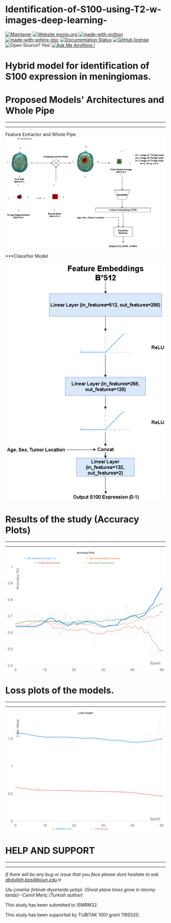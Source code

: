 # Identification-of-S100-using-T2-w-images-deep-learning-

[![Maintaner](https://img.shields.io/badge/maintainer-CIL-blue)](https://cil.boun.edu.tr)
[![Website monip.org](https://img.shields.io/website-up-down-green-red/http/monip.org.svg)](https://computational-imaging-lab.github.io/Identification-of-S100-using-T2-w-images-deep-learning-/)
[![made-with-python](https://img.shields.io/badge/Made%20with-Python-1f425f.svg)](https://www.python.org/)
[![made-with-sphinx-doc](https://img.shields.io/badge/Made%20with-Sphinx-1f425f.svg)](https://www.sphinx-doc.org/)
[![Documentation Status](https://readthedocs.org/projects/ansicolortags/badge/?version=latest)](https://computational-imaging-lab.github.io/Identification-of-S100-using-T2-w-images-deep-learning-/index.html)
[![GitHub license](https://img.shields.io/github/license/Naereen/StrapDown.js.svg)](https://github.com/Computational-Imaging-LAB/https://computational-imaging-lab.github.io/Identification-of-S100-using-T2-w-images-deep-learning-/blob/master/LICENSE)
![Open Source? Yes!](https://badgen.net/badge/Open%20Source%20%3F/Yes%21/blue?icon=github)
[![Ask Me Anything !](https://img.shields.io/badge/Ask%20me-anything-1abc9c.svg)](https://github.com/abdullahbas)



# Hybrid model for identification of S100 expression in meningiomas.

#
# Proposed Models' Architectures and Whole Pipe
****
***
Feature Extractor and Whole Pipe
![Open Source? Yes!](https://github.com/Computational-Imaging-LAB/Identification-of-S100-using-T2-w-images-deep-learning-/blob/main/images/ISMRM22_S100.drawio%20(1).png)


***Classifier Model

![Open Source? Yes!](https://github.com/Computational-Imaging-LAB/Identification-of-S100-using-T2-w-images-deep-learning-/blob/main/images/ISMRM22_S100.drawio%20(2).png)


#
# Results of the study (Accuracy Plots)

****
***

![Open Source? Yes!](https://github.com/Computational-Imaging-LAB/Identification-of-S100-using-T2-w-images-deep-learning-/blob/main/images/accuracy_plot-s100.png)
#
# Loss plots of the models.

****
***
![Open Source? Yes!](https://github.com/Computational-Imaging-LAB/Identification-of-S100-using-T2-w-images-deep-learning-/blob/main/images/loss_graph_s100.png)

#
# HELP AND SUPPORT
****
***
_If there will be any bug or issue that you face please dont hesitate to ask. abdullah.bas@boun.edu.tr_

_Ulu çınarlar fırtınalı diyarlarda yetişir. (Great plane trees grow in stormy lands)--Cemil Meriç (Turkish author)_

This study has been submitted to ISMRM22.

This study has been supported by TUBITAK 1001 grant 119S520.
